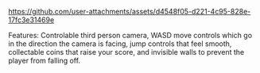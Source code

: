 https://github.com/user-attachments/assets/d4548f05-d221-4c95-828e-17fc3e31469e

Features: Controlable third person camera, WASD move controls which go in the direction the camera is facing, jump controls that feel smooth, collectable coins that raise your score, and invisible walls to prevent the player from falling off.
